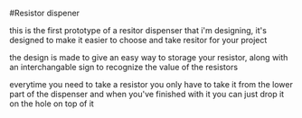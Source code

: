 #Resistor dispener

this is the first prototype of a resitor dispenser that i'm designing, it's designed to make it easier to choose and take resitor for your project

the design is made to give an easy way to storage your resistor, along with an interchangable sign to recognize the value of the resistors

everytime you need to take a resistor you only have to take it from the lower part of the dispenser and when you've finished with it you can just drop it on the hole on top of it 
